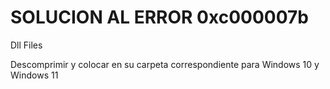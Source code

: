 # SOLUCION AL ERROR 0xc000007b

Dll Files

Descomprimir y colocar en su carpeta correspondiente para Windows 10 y Windows 11
